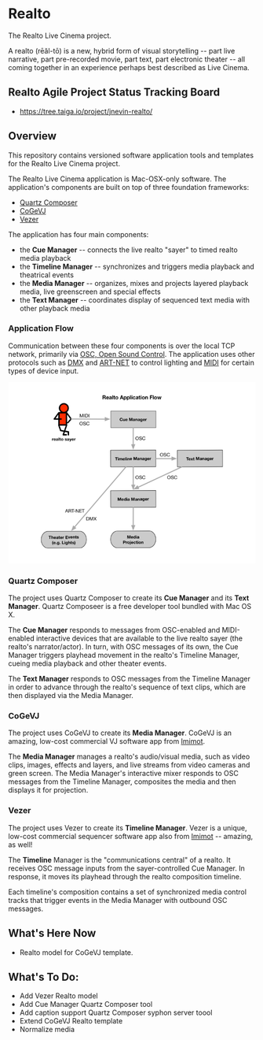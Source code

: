 # Realto
The Realto Live Cinema project.

A realto (re&#772;a&#774;l-to&#772;) is a new, hybrid form of visual storytelling -- part live narrative, part pre-recorded movie, part text, part electronic theater -- all coming together in an experience perhaps best described as Live Cinema.

## Realto Agile Project Status Tracking Board
- https://tree.taiga.io/project/jnevin-realto/

## Overview
This repository contains versioned software application tools and templates for the Realto Live Cinema project.

The Realto Live Cinema application is Mac-OSX-only software. The application's components are built on top of three foundation frameworks: 
- [Quartz Composer](https://developer.apple.com/library/mac/documentation/GraphicsImaging/Conceptual/QuartzComposerUserGuide/qc_intro/qc_intro.html)
- [CoGeVJ](http://imimot.com/cogevj/)
- [Vezer](http://imimot.com/vezer/)

The application has four main components: 
- the **Cue Manager** -- connects the live realto "sayer" to timed realto media playback
- the **Timeline Manager** -- synchronizes and triggers media playback and theatrical events  
- the **Media Manager** -- organizes, mixes and projects layered playback media, live greenscreen and special effects
- the **Text Manager** -- coordinates display of sequenced text media with other playback media 

### Application Flow
Communication between these four components is over the local TCP network, primarily via [OSC, Open Sound Control](https://en.wikipedia.org/wiki/Open_Sound_Control). The application uses other protocols such as [DMX](https://en.wikipedia.org/wiki/DMX512) and [ART-NET](https://en.wikipedia.org/wiki/Art-Net) to control lighting and [MIDI](https://en.wikipedia.org/wiki/MIDI) for certain types of device input.

![alt text](https://github.com/jnevin/Realto/blob/develop/Diagrams/Realto-Application-Flow.png)

### Quartz Composer
The project uses Quartz Composer to create its **Cue Manager** and its **Text Manager**. Quartz Composeer is a free developer tool bundled with Mac OS X.

The **Cue Manager** responds to messages from OSC-enabled and MIDI-enabled interactive devices that are available to the live realto sayer (the realto's narrator/actor). In turn, with OSC messages of its own, the Cue Manager triggers playhead movement in the realto's Timeline Manager, cueing media playback and other theater events.

The **Text Manager** responds to OSC messages from the Timeline Manager in order to advance through the realto's sequence of text clips, which are then displayed via the Media Manager. 

### CoGeVJ
The project uses CoGeVJ to create its **Media Manager**. CoGeVJ is an amazing, low-cost commercial VJ software app from [Imimot](http://imimot.com/).

The **Media Manager** manages a realto's audio/visual media, such as video clips, images, effects and layers, and live streams from video cameras and green screen. The Media Manager's interactive mixer responds to OSC messages from the Timeline Manager, composites the media and then displays it for projection.

### Vezer
The project uses Vezer to create its **Timeline Manager**. Vezer is a unique, low-cost commercial sequencer software app also from [Imimot](http://imimot.com/) -- amazing, as well!

The **Timeline** Manager is the "communications central" of a realto. It receives OSC message inputs from the sayer-controlled Cue Manager. In response, it moves its playhead through the realto composition timeline. 

Each timeline's composition contains a set of synchronized media control tracks that trigger events in the Media Manager with outbound OSC messages. 

## What's Here Now
- Realto model for CoGeVJ template.

## What's To Do:
- Add Vezer Realto model
- Add Cue Manager Quartz Composer tool 
- Add caption support Quartz Composer syphon server toool
- Extend CoGeVJ Realto template
- Normalize media
